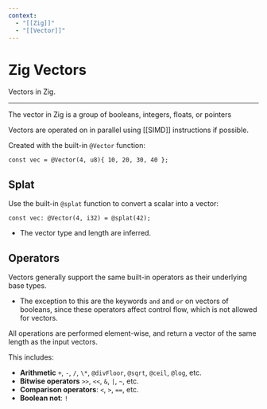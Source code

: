 ```yaml
---
context:
  - "[[Zig]]"
  - "[[Vector]]"
---
```


# Zig Vectors

Vectors in Zig.

---

The vector in Zig is a group of booleans, integers, floats, or pointers

Vectors are operated on in parallel using [[SIMD]] instructions if possible.

Created with the built-in `@Vector` function:

```zig
const vec = @Vector(4, u8){ 10, 20, 30, 40 };
```

## Splat

Use the built-in `@splat` function to convert a scalar into a vector:

```zig
const vec: @Vector(4, i32) = @splat(42);
```

- The vector type and length are inferred.

## Operators

Vectors generally support the same built-in operators as their underlying base types.

- The exception to this are the keywords `and` and `or` on vectors of booleans, since these operators affect control flow, which is not allowed for vectors.

All operations are performed element-wise, and return a vector of the same length as the input vectors.

This includes:

- **Arithmetic** `+`, `-`, `/`, `\*`, `@divFloor`, `@sqrt`, `@ceil`, `@log`, etc.
- **Bitwise operators** `>>`, `<<`, `&`, `|`, `~`, etc.
- **Comparison operators**: `<`, `>`, `==`, etc.
- **Boolean not**: `!`

